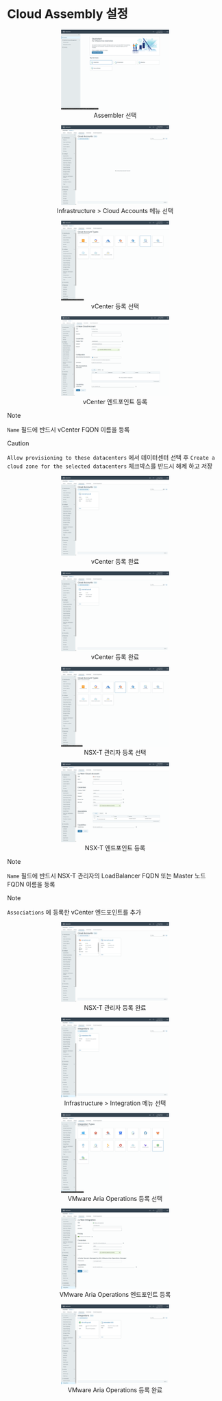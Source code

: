 # Cloud Assembly 설정

<p align="center"><img src="images/aa-ca-01.png" width="50%" /><br/>Assembler 선택</p>

<p align="center"><img src="images/aa-ca-02.png" width="50%" /><br/>Infrastructure > Cloud Accounts 메뉴 선택</p>

<p align="center"><img src="images/aa-ca-03.png" width="50%" /><br/>vCenter 등록 선택</p>

<p align="center"><img src="images/aa-ca-04.png" width="50%" /><br/>vCenter 엔드포인트 등록</p>

> [!NOTE]
> `Name` 필드에 반드시 vCenter FQDN 이름을 등록

> [!CAUTION]
> `Allow provisioning to these datacenters` 에서 데이터센터 선택 후 `Create a cloud zone for the selected datacenters` 체크박스를 반드시 해제 하고 저장

<p align="center"><img src="images/aa-ca-05.png" width="50%" /><br/>vCenter 등록 완료</p>

<p align="center"><img src="images/aa-ca-05.png" width="50%" /><br/>vCenter 등록 완료</p>

<p align="center"><img src="images/aa-ca-06.png" width="50%" /><br/>NSX-T 관리자 등록 선택</p>

<p align="center"><img src="images/aa-ca-07.png" width="50%" /><br/>NSX-T 엔드포인트 등록</p>

> [!NOTE]
> `Name` 필드에 반드시 NSX-T 관리자의 LoadBalancer FQDN 또는 Master 노드 FQDN 이름을 등록

> [!NOTE]
> `Associations` 에 등록한 vCenter 엔드포인트를 추가

<p align="center"><img src="images/aa-ca-08.png" width="50%" /><br/>NSX-T 관리자 등록 완료</p>

<p align="center"><img src="images/aa-ca-09.png" width="50%" /><br/>Infrastructure > Integration 메뉴 선택</p>

<p align="center"><img src="images/aa-ca-10.png" width="50%" /><br/>VMware Aria Operations 등록 선택</p>

<p align="center"><img src="images/aa-ca-11.png" width="50%" /><br/>VMware Aria Operations 엔드포인트 등록</p>

<p align="center"><img src="images/aa-ca-12.png" width="50%" /><br/>VMware Aria Operations 등록 완료</p>
